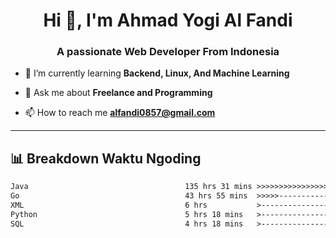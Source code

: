 <h1 align="center">Hi 👋, I'm Ahmad Yogi Al Fandi</h1>
<h3 align="center">A passionate Web Developer From Indonesia</h3>

- 🌱 I’m currently learning **Backend, Linux, And Machine Learning**

- 💬 Ask me about **Freelance and Programming**

- 📫 How to reach me **<alfandi0857@gmail.com>**

<hr />

## 📊 Breakdown Waktu Ngoding

<!--START_SECTION:waka-->

```txt
Java                                   135 hrs 31 mins >>>>>>>>>>>>>>>>---------   65.32 %
Go                                     43 hrs 55 mins  >>>>>--------------------   21.17 %
XML                                    6 hrs           >------------------------   02.90 %
Python                                 5 hrs 18 mins   >------------------------   02.56 %
SQL                                    4 hrs 18 mins   >------------------------   02.07 %
```

<!--END_SECTION:waka-->
